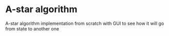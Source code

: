 # A-star algorithm
A-star algorithm implementation from scratch
with GUI to see how it will go from state to another one 
